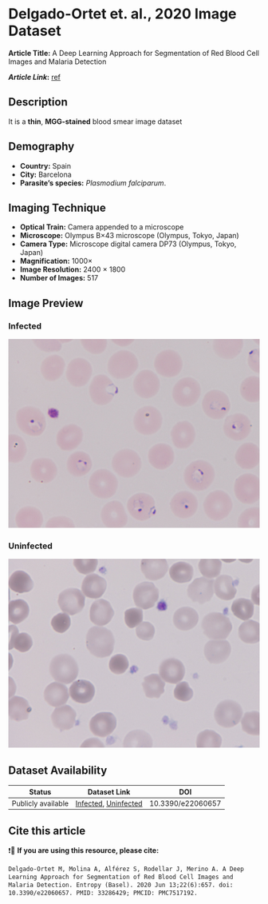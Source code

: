 # **Delgado-Ortet et. al., 2020 Image Dataset**  
**Article Title:** A Deep Learning Approach for Segmentation of Red Blood Cell Images and Malaria Detection

**_Article Link_:** [ref](https://pubmed.ncbi.nlm.nih.gov/33286429/)

## **Description**
It is a **thin**, **MGG-stained** blood smear image dataset 

## **Demography**
+ **Country:** Spain
+ **City:** Barcelona
+ **Parasite’s species:** _Plasmodium falciparum_.


## **Imaging Technique**
+ **Optical Train:** Camera appended to a microscope
+ **Microscope:** Olympus B×43 microscope (Olympus, Tokyo, Japan)
+ **Camera Type:** Microscope digital camera DP73 (Olympus, Tokyo, Japan)
+ **Magnification:** 1000×
+ **Image Resolution:** 2400 × 1800
+ **Number of Images:** 517


## **Image Preview**
### **Infected**
![Figure Delgado](https://github.com/ItunuIsewon/Malaria-Blood-Smear-Images/blob/main/Images/Thin%20Blood%20Smears/Delgado-Ortet%20et%20al..jpg) 
### **Uninfected**
![Figure Del_Un](https://github.com/ItunuIsewon/Malaria-Blood-Smear-Images/blob/main/Images/Thin%20Blood%20Smears/Delgado-Ortet%20Uninfected.jpg)


## **Dataset Availability**

|**Status**|**Dataset Link**|**DOI**|
|:---:|:---:|:---:|
|Publicly available| [Infected](https://data.mendeley.com/datasets/2v6h4j48cx/1), [Uninfected](https://data.mendeley.com/datasets/c37wnbbd3c/1)| 10.3390/e22060657|


## **Cite this article**

❗🛑 **If you are using this resource, please cite:** 

```
Delgado-Ortet M, Molina A, Alférez S, Rodellar J, Merino A. A Deep Learning Approach for Segmentation of Red Blood Cell Images and Malaria Detection. Entropy (Basel). 2020 Jun 13;22(6):657. doi: 10.3390/e22060657. PMID: 33286429; PMCID: PMC7517192.
```
